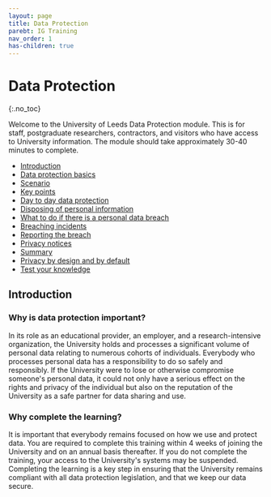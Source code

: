 ```yaml
---
layout: page
title: Data Protection
parebt: IG Training
nav_order: 1
has-children: true
---
```




# Data Protection

{:.no_toc}

Welcome to the University of Leeds Data Protection module. This is for staff, postgraduate researchers, contractors, and visitors who have access to University information. The module should take approximately 30-40 minutes to complete.

- [Introduction](#Introduction)
- [Data protection basics](#data-protection-basics)
- [Scenario](#scenario)
- [Key points](#key-points)
- [Day to day data protection](#day-to-day-data-protection)
- [Disposing of personal information](disposing-of-personal-information)
- [What to do if there is a personal data breach](#what-to-do-if-there-is-a-personal-data-breach)
- [Breaching incidents](#breaching-incidents)
- [Reporting the breach](#reporting-the-breach)
- [Privacy notices](#privacy-notices)
- [Summary](#summary)
- [Privacy by design and by default](#privacy-by-design-and-by-default)
- [Test your knowledge](#test-your-knowledge)

## Introduction

### Why is data protection important?
In its role as an educational provider, an employer, and a research-intensive organization, the University holds and processes a significant volume of personal data relating to numerous cohorts of individuals. Everybody who processes personal data has a responsibility to do so safely and responsibly. If the University were to lose or otherwise compromise someone's personal data, it could not only have a serious effect on the rights and privacy of the individual but also on the reputation of the University as a safe partner for data sharing and use.

### Why complete the learning?
It is important that everybody remains focused on how we use and protect data. You are required to complete this training within 4 weeks of joining the University and on an annual basis thereafter. If you do not complete the training, your access to the University's systems may be suspended. Completing the learning is a key step in ensuring that the University remains compliant with all data protection legislation, and that we keep our data secure.

